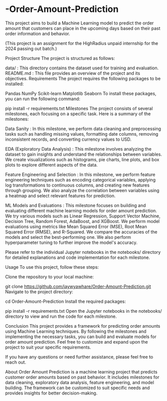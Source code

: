 # -Order-Amount-Prediction

This project aims to build a Machine Learning model to predict the order amount that customers can place in the upcoming days based on their past order information and behavior.

(This project is an assignment for the HighRadius unpaid internship for the 2024 passing out batch.)

Project Structure
The project is structured as follows:

data/ : This directory contains the dataset used for training and evaluation.
README.md : This file provides an overview of the project and its objectives.
Requirements
The project requires the following packages to be installed:

Pandas
NumPy
Scikit-learn
Matplotlib
Seaborn
To install these packages, you can run the following command:

pip install -r requirements.txt
Milestones
The project consists of several milestones, each focusing on a specific task. Here is a summary of the milestones:

Data Sanity : In this milestone, we perform data cleaning and preprocessing tasks such as handling missing values, formatting date columns, removing inconsistent records, and converting currency values to USD.

EDA (Exploratory Data Analysis) : This milestone involves analyzing the dataset to gain insights and understand the relationships between variables. We create visualizations such as histograms, pie charts, line plots, and box plots to explore different aspects of the data.

Feature Engineering and Selection : In this milestone, we perform feature engineering techniques such as encoding categorical variables, applying log transformations to continuous columns, and creating new features through grouping. We also analyze the correlation between variables using a heatmap and select relevant features for prediction.

ML Models and Evaluations : This milestone focuses on building and evaluating different machine learning models for order amount prediction. We try various models such as Linear Regression, Support Vector Machine, Decision Tree, Random Forest, AdaBoost, and XGBoost. We perform model evaluations using metrics like Mean Squared Error (MSE), Root Mean Squared Error (RMSE), and R-Squared. We compare the accuracies of the models and select the best-performing one. We also perform hyperparameter tuning to further improve the model's accuracy.

Please refer to the individual Jupyter notebooks in the notebooks/ directory for detailed explanations and code implementation for each milestone.

Usage
To use this project, follow these steps:

Clone the repository to your local machine:

git clone https://github.com/jaywyawhare/Order-Amount-Prediction.git
Navigate to the project directory:

cd Order-Amount-Prediction
Install the required packages:

pip install -r requirements.txt
Open the Jupyter notebooks in the notebooks/ directory to view and run the code for each milestone.

Conclusion
This project provides a framework for predicting order amounts using Machine Learning techniques. By following the milestones and implementing the necessary tasks, you can build and evaluate models for order amount prediction. Feel free to customize and expand upon the project to suit your specific requirements.

If you have any questions or need further assistance, please feel free to reach out.

About
Order Amount Prediction is a machine learning project that predicts customer order amounts based on past behavior. It includes milestones for data cleaning, exploratory data analysis, feature engineering, and model building. The framework can be customized to suit specific needs and provides insights for better decision-making.

